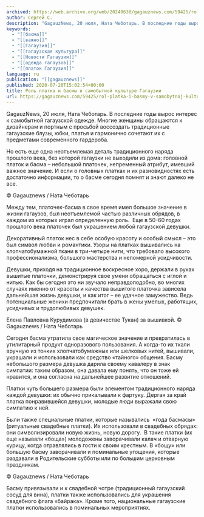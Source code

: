 ```yaml
---
archived: https://web.archive.org/web/20240630/gagauznews.com/59425/rol-platka-i-basmy-v-samobytnoj-kulture-gagauzii.html
author: Сергей С.
description: "GagauzNews, 20 июля, Ната Чеботарь. В последние годы вырос интерес к самобытной гагаузской одежде. Многие женщины обращаются к дизайнерам и портным с просьбой воссоздать традиционные гагаузские блузы, юбки, платья и гармонично сочетают их с предметами современного гардероба. Но есть еще одна неотъемлемая деталь традиционного наряда прошлого века, без которой гагаузки не выходили из дома: головной платок и басма – небольшой платочек, непременный атрибут, имевший важное значение. И если о головных платках и их разновидностях есть достаточно информации, то о басме сегодня помнят и знают далеко не все. Между тем, платочек-басма в свое время имел большое значение в жизни гагаузов, был […]"
keywords:
  - "[[басма]]"
  - "[[важно]]"
  - "[[Гагаузия]]"
  - "[[гагаузская культура]]"
  - "[[Новости Гагаузии]]"
  - "[[одежда гагаузов]]"
  - "[[платок Гагаузия]]"
language: ru
publication: "[[gagauznews]]"
published: 2020-07-20T15:02:54+00:00
title: Роль платка и басмы в самобытной культуре Гагаузии
url: https://gagauznews.com/59425/rol-platka-i-basmy-v-samobytnoj-kulture-gagauzii.html
---
```


GagauzNews, 20 июля, Ната Чеботарь. В последние годы вырос интерес к самобытной гагаузской одежде. Многие женщины обращаются к дизайнерам и портным с просьбой воссоздать традиционные гагаузские блузы, юбки, платья и гармонично сочетают их с предметами современного гардероба.

Но есть еще одна неотъемлемая деталь традиционного наряда прошлого века, без которой гагаузки не выходили из дома: головной платок и басма – небольшой платочек, непременный атрибут, имевший важное значение. И если о головных платках и их разновидностях есть достаточно информации, то о басме сегодня помнят и знают далеко не все.

© Gagauznews / Ната Чеботарь

Между тем, платочек-басма в свое время имел большое значение в жизни гагаузов, был неотъемлемой частью различных обрядов, в каждом из которых играл определенную роль.  Еще в 50-60 годах прошлого века платочек был украшением любой гагаузской девушки.

Декоративный платок нес в себе особую красоту и особый смысл – это был символ любви и романтики. Узоры на платках вышивались на хлопчатобумажной ткани в три-четыре нити, что требовало высокого профессионализма, большого мастерства и непомерной усидчивости.

Девушки, приходя на традиционное воскресное хоро, держали в руках вышитые платочки, демонстрируя свое умени обращаться с иглой и нитью. Как бы сегодня это ни звучало неправдоподобно, во многих случаях именно от красоты и качества вышитого платочка зависела дальнейшая жизнь девушки, и как итог – ее удачное замужество. Ведь потенциальные женихи предпочитали брать в жены умелых, работящих, усидчивых и трудолюбивых девушек.

Елена Павловна Курудимова (в девичестве Тукан) за вышивкой. © Gagauznews / Ната Чеботарь

Сегодня басма утратила свое магическое значение и превратилась в утилитарный продукт одноразового пользования. А когда-то их ткали вручную из тонких хлопчатобумажных или шелковых нитей, вышивали, украшали и использовали как средство «тайного» общения. Басму небольшого размера девушка дарила своему кавалеру в знак симпатии: таким образом, она давала ему понять, что он тоже ей нравится, и она согласна на дальнейшее развитие отношений.

Платки чуть большего размера были элементом традиционного наряда каждой девушки: их обычно прикалывали к фартуку. Дергая за край платка понравившейся девушки, молодые люди выражали свою симпатию к ней.

Были также специальные платки, которые назывались  «года басмасы» (ритуальные свадебные платки). Их использовали в свадебных обрядах: они символизировали новую жизнь, новую дорогу.  В такие платки (их еще называли «боща») молодожены заворачивали калач и отварную курицу, когда отравлялись в гости к своим крестным. В «бощу» или большую басму заворачивали и поминальные угощения, которые раздавали в Родительские субботы или по большим церковным праздникам.

© Gagauznews / Ната Чеботарь

Басму привязывали и к свадебной чотре (традиционный гагаузский сосуд для вина), платки также использовались для украшения свадебного флага «байрака». Кроме того, национальные гагаузские платки использовались в поминальных мероприятиях.